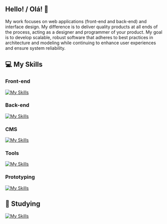 ## Hello! / Olá! 👋

My work focuses on web applications (front-end and back-end) and interface design. My difference is to deliver quality products at all ends of the process, acting as a designer and programmer of your product. My goal is to develop scalable, robust software that adheres to best practices in architecture and modeling while continuing to enhance user experiences and ensure system reliability.

## 💻 My Skills

### Front-end

[![My Skills](https://skillicons.dev/icons?i=html,css,sass,tailwind,bootstrap,threejs,js,ts,react,nextjs,gatsby,vue,nuxtjs,svelte,jquery)](https://skillicons.dev)

### Back-end

[![My Skills](https://skillicons.dev/icons?i=php,mysql,nodejs,express,firebase,graphql,mongodb,prisma)](https://skillicons.dev)

### CMS

[![My Skills](https://skillicons.dev/icons?i=wordpress)](https://skillicons.dev)

### Tools

[![My Skills](https://skillicons.dev/icons?i=vscode,git,github,githubactions,gitlab,npm,pnpm,yarn,vercel,netlify,aws,postman)](https://skillicons.dev)

### Prototyping

[![My Skills](https://skillicons.dev/icons?i=figma,xd,ps,ai)](https://skillicons.dev)

## 📕 Studying

[![My Skills](https://skillicons.dev/icons?i=nestjs,go,postgres,redis,docker,kubernetes,jest,kafka)](https://skillicons.dev)
